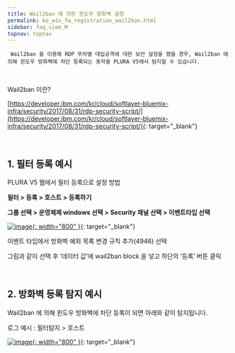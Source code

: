 ```yaml
---
title: Wail2ban 에 의한 윈도우 방화벽 설정 
permalink: ko_win_fw_registration_wail2ban.html
sidebar: faq_siem_M
topnav: topnav
---
```


     Wail2ban 을 이용해 RDP 무차별 대입공격에 대한 보안 설정을 했을 경우, Wail2ban 에 의해 윈도우 방화벽에 차단 등록되는 동작을 PLURA V5에서 탐지할 수 있습니다.

<br />

Wail2ban 이란?

[https://developer.ibm.com/kr/cloud/softlayer-bluemix-infra/security/2017/08/31/rdp-security-script/](https://developer.ibm.com/kr/cloud/softlayer-bluemix-infra/security/2017/08/31/rdp-security-script/){: target="_blank"}

<br />

## 1. 필터 등록 예시

PLURA V5 웹에서 필터 등록으로 설정 방법

**필터 > 등록 > 호스트 > 등록하기**

**그룹 선택 > 운영체제 windows 선택 > Security 채널 선택 > 이벤트타입 선택**

[![image](/docs/images/Additianal/wail/03.png){: width="800" }](/docs/images/Additianal/wail/03.png){: target="_blank"}

이벤트 타입에서 방화벽 예외 목록 변경 규칙 추가(4946) 선택

그림과 같이 선택 후 ‘데이터 값’에 wail2ban block 을 넣고 하단의 ‘등록’ 버튼 클릭

<br />

## 2. 방화벽 등록 탐지 예시

Wail2ban 에 의해 윈도우 방화벽에 차단 등록이 되면 아래와 같이 탐지됩니다.

로그 예시 : 필터탐지 > 호스트

[![image](/docs/images/Additianal/wail/2.png){: width="800" }](/docs/images/Additianal/wail/2.png){: target="_blank"}



 